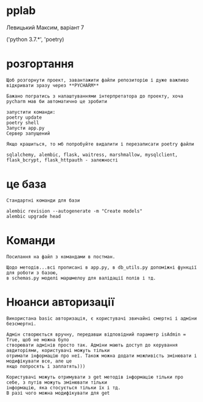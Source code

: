 # pplab

Левицький Максим, варіант 7

('python 3.7.*', 'poetry)

# розгортання 
    Щоб розгорнути проект, завантажити файли репозиторію і дуже важливо відкривати зразу через **PYCHARM**

    Бажано погратись з налаштуваннями інтерпретатора до проекту, хоча pycharm мав би автоматично це зробити    

    запустити команди:
    poetry update
    poetry shell
    Запусти app.py
    Сервер запущений
    
    Якщо крашиться, то мб попробуйте видалити і перезаписати poetry файли

    sqlalchemy, alembic, flask, waitress, marshmallow, mysqlclient, flask_bcrypt, flask_httpauth - залежності

# це база
    
    Стандартні команди для бази    
    
    alembic revision --autogenerate -m "Create models"
    alembic upgrade head   

# Команди 
    
    Посилання на файл з командами в постман.

    Щодо методів...всі прописані в app.py, в db_utils.py допоміжні функції для роботи з базою, 
    в schemas.py моделі маршмелоу для валідації полів і тд.

# Нюанси авторизації
    
    Використана basic авторизація, є користувачі звичайні смертні і адміни безсмертні.

    Адмін створюється вручну, передавши відповідний параметр isAdmin = True, щоб не можна було
    створювати адмінів просто так. Адміни мають доступ до керування авдиторіями, користувачі можуть тільки
    отримати інформацію про неї. Також можна додати можливість змінювати і модифікувати все, але це
    якщо попросять і заплатять)))

    Користувачі можуть отримувати з get методів інформацію тільки про себе, з путів можуть змінювати тільки
    інформацію, яка стосується тільки їх і тд.
    В разі чого можна модифікувати для get
